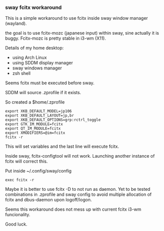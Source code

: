 ### sway fcitx workaround ###

This is a simple workaround to use fcitx inside sway window manager (wayland).

the goal is to use fcitx-mozc (japanese input) within sway, sine actually it is buggy. Fcitx-mozc is pretty stable in i3-wm (X11).

Details of my home desktop:

- using Arch Linux
- using SDDM display manager
- sway windows manager
- zsh shell

Seems fcitx must be executed before sway.

SDDM will source .zprofile if it exists. 

So created a $home/.zprofile

	export XKB_DEFAULT_MODEL=jp106
	export XKB_DEFAULT_LAYOUT=jp,br
	export XKB_DEFAULT_OPTIONS=grp:rctrl_toggle
	export GTK_IM_MODULE=fcitx
	export QT_IM_MODULE=fcitx
	export XMODIFIERS=@im=fcitx
	fcitx -r

This will set variables and the last line will execute fcitx.

Inside sway, fcitx-configtool will not work. Launching another instance of fcitx will correct this.

Put inside ~/.config/sway/config

	exec fcitx -r

Maybe it is better to use fcitx -D to not run as daemon. Yet to be tested combinations in .zprofile and sway config to avoid multiple allocation of fcitx and dbus-daemon upon logoff/logon. 

Seems this workaround does not mess up with current fcitx i3-wm funcionality.

Good luck.
